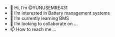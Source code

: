 - 👋 Hi, I’m @YUNUSEMRE431
- 👀 I’m interested in Battery management systems
- 🌱 I’m currently learning BMS
- 💞️ I’m looking to collaborate on ...
- 📫 How to reach me ...

<!---
YUNUSEMRE431/YUNUSEMRE431 is a ✨ special ✨ repository because its `README.md` (this file) appears on your GitHub profile.
You can click the Preview link to take a look at your changes.
--->
